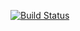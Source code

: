 [![Build Status](https://travis-ci.org/michalkopacz/lru-cache.svg?branch=master)](https://travis-ci.org/michalkopacz/lru-cache) 